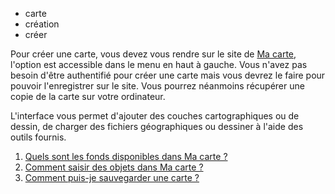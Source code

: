 - carte
- création
- créer

Pour créer une carte, vous devez vous rendre sur le site de [Ma carte](https://macarte.ign.fr/edition/carte), l'option est accessible dans le menu en haut à gauche.
Vous n'avez pas besoin d'être authentifié pour créer une carte mais vous devrez le faire pour pouvoir l'enregistrer sur le site. Vous pourrez néanmoins récupérer une copie de la carte sur votre ordinateur.

L'interface vous permet d'ajouter des couches cartographiques ou de dessin, de charger des fichiers géographiques ou dessiner à l'aide des outils fournis.

1. [Quels sont les fonds disponibles dans Ma carte ?](./Quels_sont_les_fonds_disponibles_dans_Ma_carte.md)
2. [Comment saisir des objets dans Ma carte ?](./Comment_saisir_des_objets_dans_Ma_carte.md)
3. [Comment puis-je sauvegarder une carte ?](./Comment_puis-je_sauvegarder_une_carte.md)